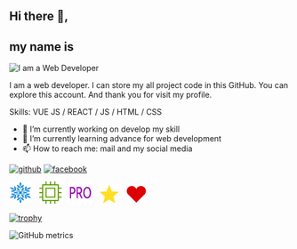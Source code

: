 ## Hi there 👋, 
## my name is
![I am a Web Developer ](https://i.ibb.co/3fCwjGF/20221228-000122.jpg)

I am a web developer. I can store my all project code in this GitHub. You can explore this account. And thank you for visit my profile.

Skills: VUE JS / REACT / JS / HTML / CSS

- 🔭 I’m currently working on develop my skill 
- 🌱 I’m currently learning advance for web development 
- 📫 How to reach me: mail and my social media 


[<img src='https://cdn.jsdelivr.net/npm/simple-icons@3.0.1/icons/github.svg' alt='github' height='40'>](https://github.com/https://github.com/Tabrid)  [<img src='https://cdn.jsdelivr.net/npm/simple-icons@3.0.1/icons/facebook.svg' alt='facebook' height='40'>](https://www.facebook.com/https://www.facebook.com/Riyadh1810/)  

<a href='https://archiveprogram.github.com/'><img src='https://raw.githubusercontent.com/acervenky/animated-github-badges/master/assets/acbadge.gif' width='40' height='40'></a> <a href='https://docs.github.com/en/developers'><img src='https://raw.githubusercontent.com/acervenky/animated-github-badges/master/assets/devbadge.gif' width='40' height='40'></a> <a href='https://github.com/pricing'><img src='https://raw.githubusercontent.com/acervenky/animated-github-badges/master/assets/pro.gif' width='40' height='40'></a> <a href='https://stars.github.com/'><img src='https://raw.githubusercontent.com/acervenky/animated-github-badges/master/assets/starbadge.gif' width='35' height='35'></a> <a href='https://docs.github.com/en/github/supporting-the-open-source-community-with-github-sponsors'><img src='https://raw.githubusercontent.com/acervenky/animated-github-badges/master/assets/sponsorbadge.gif' width='35' height='35'></a> 

[![trophy](https://github-profile-trophy.vercel.app/?username=https://github.com/Tabrid)](https://github.com/ryo-ma/github-profile-trophy)

![GitHub metrics](https://metrics.lecoq.io/https://github.com/Tabrid)  


